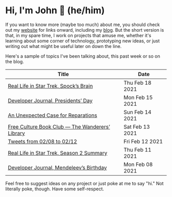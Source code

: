 # Hi, I'm John 👋 (he/him)

If you want to know more (maybe too much) about me, you should check out my [website](https://john.colagioia.net/) for links onward, including my [blog](https://john.colagioia.net/blog).  But the short version is that, in my spare time, I work on projects that amuse me, whether it's learning about some corner of technology, prototyping new ideas, or just writing out what might be useful later on down the line.

Here's a sample of topics I've been talking about, this past week or so on the blog.

|Title|Date|
|-----|-------|
|[Real Life in Star Trek, Spock’s Brain](https://john.colagioia.net/blog/2021/02/18/brain.html)|Thu Feb 18 2021|
|[Developer Journal, Presidents’ Day](https://john.colagioia.net/blog/2021/02/15/president.html)|Mon Feb 15 2021|
|[An Unexpected Case for Reparations](https://john.colagioia.net/blog/2021/02/14/reparations.html)|Sun Feb 14 2021|
|[Free Culture Book Club — The Wanderers’ Library](https://john.colagioia.net/blog/2021/02/13/wanderers.html)|Sat Feb 13 2021|
|[Tweets from 02/08 to 02/12](https://john.colagioia.net/blog/media/2021/02/12/week.html)|Fri Feb 12 2021|
|[Real Life in Star Trek, Season 2 Summary](https://john.colagioia.net/blog/2021/02/11/season2.html)|Thu Feb 11 2021|
|[Developer Journal, Mendeleev’s Birthday](https://john.colagioia.net/blog/2021/02/08/mendeleev.html)|Mon Feb 08 2021|

Feel free to suggest ideas on any project or just poke at me to say "hi." Not literally poke, though. Have some self-respect.
